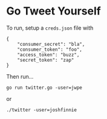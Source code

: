 # Go Tweet Yourself

To run, setup a `creds.json` file with

```
{
    "consumer_secret": "bla",
    "consumer_token": "foo",
    "access_token": "buzz",
    "secret_token": "zap"
}
```

Then run...

```
go run twitter.go -user=jwpe
```

or
```
./twitter -user=joshfinnie
```